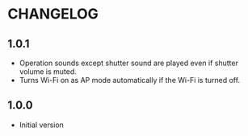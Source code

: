 # CHANGELOG

## 1.0.1

* Operation sounds except shutter sound are played even if shutter volume is muted.
* Turns Wi-Fi on as AP mode automatically if the Wi-Fi is turned off.

## 1.0.0

* Initial version
